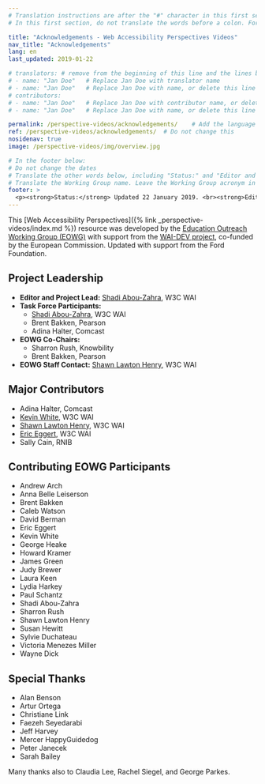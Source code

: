 ```yaml
---
# Translation instructions are after the "#" character in this first section. They are comments that do not show up in the web page. You do not need to translate the instructions after #.
# In this first section, do not translate the words before a colon. For example, do not translate "title:". Do translate the text after "title:".

title: "Acknowledgements - Web Accessibility Perspectives Videos"
nav_title: "Acknowledgements"
lang: en
last_updated: 2019-01-22

# translators: # remove from the beginning of this line and the lines below: "# " (the hash sign and the space)
# - name: "Jan Doe"   # Replace Jan Doe with translator name
# - name: "Jan Doe"   # Replace Jan Doe with name, or delete this line if not multiple translators
# contributors:
# - name: "Jan Doe"   # Replace Jan Doe with contributor name, or delete this line if none
# - name: "Jan Doe"   # Replace Jan Doe with name, or delete this line if not multiple contributors

permalink: /perspective-videos/acknowledgements/    # Add the language shortcode to the end, with no slash at the end. For example /path/to/file/fr
ref: /perspective-videos/acknowledgements/  # Do not change this
nosidenav: true
image: /perspective-videos/img/overview.jpg

# In the footer below:
# Do not change the dates
# Translate the other words below, including "Status:" and "Editor and project lead:"
# Translate the Working Group name. Leave the Working Group acronym in English.
footer: >
  <p><strong>Status:</strong> Updated 22 January 2019. <br><strong>Editor and project lead:</strong> <a href="https://www.w3.org/People/shadi">Shadi Abou-Zahra</a>. Developed by the <a href="https://www.w3.org/WAI/EO/">Education and Outreach Working Group (EOWG)</a> with support from the <a href="https://www.w3.org/WAI/DEV/">WAI-DEV project</a>, co-funded by the European Commission. Updated with support from the Ford Foundation.</p>
---
```


This [Web Accessibility Perspectives]({% link _perspective-videos/index.md %}) resource was developed by the [Education Outreach Working Group (EOWG)](https://www.w3.org/WAI/EO/) with support from the [WAI-DEV project](https://www.w3.org/WAI/DEV/), co-funded by the European Commission. Updated with support from the Ford Foundation.

Project Leadership
------------------

-   **Editor and Project Lead:** [Shadi
    Abou-Zahra](https://www.w3.org/People/shadi), W3C WAI
-   **Task Force Participants:**
    -   [Shadi Abou-Zahra](https://www.w3.org/People/shadi), W3C WAI
    -   Brent Bakken, Pearson
    -   Adina Halter, Comcast
-   **EOWG Co-Chairs:**
    -   Sharron Rush, Knowbility
    -   Brent Bakken, Pearson
-   **EOWG Staff Contact:** [Shawn Lawton
    Henry](https://www.w3.org/People/shawn), W3C WAI

Major Contributors
------------------

-   Adina Halter, Comcast
-   [Kevin White](https://www.w3.org/People/kevin), W3C WAI
-   [Shawn Lawton Henry](https://www.w3.org/People/shawn), W3C WAI
-   [Eric Eggert](https://www.w3.org/People/yatil), W3C WAI
-   Sally Cain, RNIB

Contributing EOWG Participants
------------------------------

-   Andrew Arch
-   Anna Belle Leiserson
-   Brent Bakken
-   Caleb Watson
-   David Berman
-   Eric Eggert
-   Kevin White
-   George Heake
-   Howard Kramer
-   James Green
-   Judy Brewer
-   Laura Keen
-   Lydia Harkey
-   Paul Schantz
-   Shadi Abou-Zahra
-   Sharron Rush
-   Shawn Lawton Henry
-   Susan Hewitt
-   Sylvie Duchateau
-   Victoria Menezes Miller
-   Wayne Dick

Special Thanks
--------------

-   Alan Benson
-   Artur Ortega
-   Christiane Link
-   Faezeh Seyedarabi
-   Jeff Harvey
-   Mercer HappyGuidedog
-   Peter Janecek
-   Sarah Bailey

Many thanks also to Claudia Lee, Rachel Siegel, and George Parkes.
